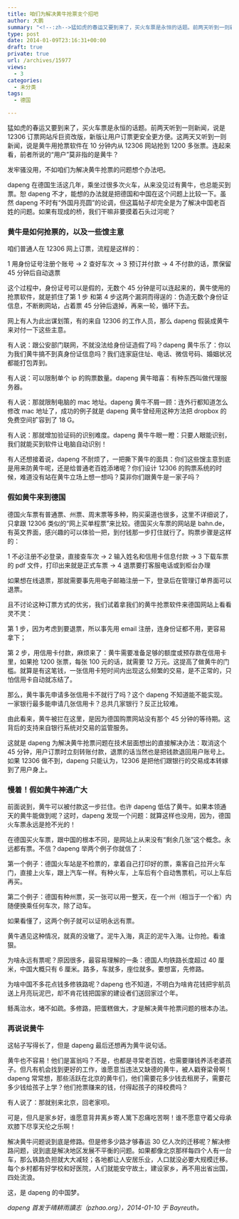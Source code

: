 ```yaml
---
title: 咱们为解决黄牛抢票支个招吧
author: 大鹏
summary: "<!--:zh-->猛如虎的春运又要到来了，买火车票是永恒的话题。前两天听到一则新闻，说是 12306 订票网站斥巨资改版，新版让用户订票更安全更方便。这两天又听到一则新闻，说是黄牛用抢票软件在 10 分钟内从 12306 网站抢到 1200 多张票。连起来看，前者所说的“用户”莫非指的是黄牛？"
type: post
date: 2014-01-09T23:16:31+00:00
draft: true
private: true
url: /archives/15977
views:
  - 3
categories:
  - 未分类
tags:
  - 德国

---
```

<!--:zh-->猛如虎的春运又要到来了，买火车票是永恒的话题。前两天听到一则新闻，说是 12306 订票网站斥巨资改版，新版让用户订票更安全更方便。这两天又听到一则新闻，说是黄牛用抢票软件在 10 分钟内从 12306 网站抢到 1200 多张票。连起来看，前者所说的“用户”莫非指的是黄牛？

发牢骚没用，不如咱们为解决黄牛抢票的问题想个办法吧。

dapeng 在德国生活这几年，乘坐过很多次火车，从来没见过有黄牛，也总能买到票。恕 dapeng 不才，能想的办法就是把德国和中国在这个问题上比较一下。虽然 dapeng 不时有“外国月亮圆”的论调，但这篇帖子却完全是为了解决中国老百姓的问题。如果有现成的桥，我们干嘛非要摸着石头过河呢？

<!--:-->

<!--more-->

<!--:zh-->

### 黄牛是如何抢票的，以及一些馊主意

咱们普通人在 12306 网上订票，流程是这样的：

1 用身份证号注册个账号 -> 2 查好车次 -> 3 预订并付款 -> 4 不付款的话，票保留 45 分钟后自动退票

这个过程中，身份证号可以是假的，无数个 45 分钟是可以连起来的，黄牛使用的抢票软件，就是抓住了第 1 步 和第 4 步这两个漏洞而得逞的：伪造无数个身份证信息，不断刷网站，占着票 45 分钟后退掉，再来一轮，循环下去。

网上有人为此出谋划策，有的来自 12306 的工作人员，那么 dapeng 假装成黄牛来对付一下这些主意。

有人说：跟公安部门联网，不就没法给身份证造假了吗？dapeng 黄牛乐了：你以为我们黄牛搞不到真身份证信息吗？我们连家庭住址、电话、微信号码、婚姻状况都能打包弄到。

有人说：可以限制单个 ip 的购票数量。dapeng 黄牛暗喜：有种东西叫做代理服务器。

有人说：那就限制电脑的 mac 地址。dapeng 黄牛不屑一顾：连外行都知道怎么修改 mac 地址了，成功的例子就是 dapeng 黄牛曾经用这种方法把 dropbox 的免费空间扩容到了 18 G。

有人说：那就增加验证码的识别难度。dapeng 黄牛牛眼一瞪：只要人眼能识别，我们就能买到软件让电脑自动识别！

有人还想接着说，dapeng 不耐烦了，一把撕下黄牛的面具：你们这些馊主意到底是用来防黄牛呢，还是给普通老百姓添堵呢？你们设计 12306 的购票系统的时候，难道没有站在黄牛立场上想一想吗？莫非你们跟黄牛是一家子吗？

### 假如黄牛来到德国

德国火车票有普通票、州票、周末票等多种，购买渠道也很多，这里不详细说了，只拿跟 12306 类似的“网上买单程票”来比较。德国买火车票的网站是 bahn.de，有英文界面，感兴趣的可以体验一把，到付钱那一步打住就行了。购票步骤是这样的：

1 不必注册不必登录，直接查车次 -> 2 输入姓名和信用卡信息付款 -> 3 下载车票的 pdf 文件，打印出来就是正式车票 -> 4 退票要打客服电话或到柜台办理

如果想在线退票，那就需要事先用电子邮箱注册一下，登录后在管理订单界面可以退票。

且不讨论这种订票方式的优劣，我们试着拿我们的黄牛抢票软件来德国网站上看看灵不灵：

第 1 步，因为考虑到要退票，所以事先用 email 注册，连身份证都不用，更容易拿下；

第 2 步，用信用卡付款，麻烦来了：黄牛需要准备足够的额度或预存款在信用卡里，如果抢 1200 张票，每张 100 元的话，就需要 12 万元。这提高了做黄牛的门槛。就算是有这笔钱，一张信用卡短时间内出现这么频繁的交易，是不正常的，只怕信用卡自动就冻结了。

那么，黄牛事先申请多张信用卡不就行了吗？这个 dapeng 不知道能不能实现。一家银行最多能申请几张信用卡？总共几家银行？反正比较难。

由此看来，黄牛被拦在这里，是因为德国购票网站没有那个 45 分钟的等待期。这背后的支持来自银行系统对交易的监管服务。

这就是 dapeng 为解决黄牛抢票问题在技术层面想出的直接解决办法：取消这个 45 分钟，用户订票时立刻转账付款，退票的话当然也是把钱款退回用户账号上。如果 12306 做不到，dapeng 只能认为，12306 是把他们跟银行的交易成本转嫁到了用户身上。

### 慢着！假如黄牛神通广大

前面说到，黄牛可以被付款这一步拦住。也许 dapeng 低估了黄牛。如果本领通天的黄牛能做到呢？这时，dapeng 发现一个问题：就算这样也没用，因为，德国火车票永远是抢不光的！

在德国买火车票，跟中国的根本不同，是网站上从来没有“剩余几张”这个概念。永远都有票。不信？dapeng 举两个例子你就信了：

第一个例子：德国火车站是不检票的，拿着自己打印好的票，乘客自己拉开火车门，直接上火车，跟上汽车一样。有种火车，上车后有个自动售票机，可以上车后再买。

第二个例子：德国有种州票，买一张可以用一整天，在一个州（相当于一个省）内随便换乘任何车次，除了动车。

如果看懂了，这两个例子就可以证明永远有票。

黄牛遇见这种情况，就真的没辙了。泥牛入海，真正的泥牛入海。让你抢。看谁狠。

为啥永远有票呢？原因很多，最容易理解的一条：德国人均铁路长度超过 40 厘米，中国大概只有 6 厘米。路多，车就多，座位就多。要想富，先修路。

为啥中国不多花点钱多修铁路呢？dapeng 也不知道，不明白为啥肯花钱把宇航员送上月亮玩泥巴，却不肯花钱把国家的建设者们送回家过个年。

鲧禹治水，堵不如疏。多修路，把蛋糕做大，才是解决黄牛抢票问题的根本办法。

### 再说说黄牛

这帖子写得长了，但是 dapeng 最后还想再为黄牛说句话。

黄牛也不容易！他们是富翁吗？不是，也都是寻常老百姓，也需要赚钱养活老婆孩子。但凡有机会找到更好的工作，谁愿意当违法又缺德的黄牛，被人戳脊梁骨啊！ dapeng 常常想，那些活跃在北京的黄牛们，他们需要花多少钱去租房子，需要花多少钱给孩子上学？他们抢票赚来的钱，付得起孩子的择校费吗？

有人说了：那就别来北京，回老家呗。

可是，但凡是家乡好，谁愿意背井离乡寄人篱下忍痛吃苦啊！谁不愿意守着父母承欢膝下尽享天伦之乐啊！

解决黄牛问题说到底是修路。但是修多少路才够春运 30 亿人次的迁移呢？解决修路问题，说到底是解决地区发展不平衡的问题。如果都像北京那样每四个人有一台车，那么铁路负担就大大减轻；各地都让人安居乐业，人口就没必要大规模迁移。每个乡村都有好学校和好医院，人们就能安守故土，建设家乡，再不用出省出国，四处流浪。

这，是 dapeng 的中国梦。

_dapeng 首发于晴耕雨讀志（pzhao.org），2014-01-10 于 Bayreuth。_<!--:-->
